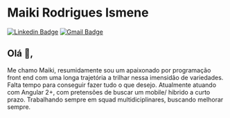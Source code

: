 # Maiki Rodrigues Ismene
[![Linkedin Badge](https://img.shields.io/badge/-maiki.ismene-blue?style=flat-square&logo=Linkedin&logoColor=white&link=https://www.linkedin.com/in/maiki-ismene-495737110/)](https://www.linkedin.com/in/maiki-ismene-495737110/)
[![Gmail Badge](https://img.shields.io/badge/-ismenemaiki@gmail.com-c14438?style=flat-square&logo=Gmail&logoColor=white&link=mailto:ismenemaiki@gmail.com)](mailto:ismenemaiki@gmail.com)

## Olá 👋,
Me chamo Maiki, resumidamente sou um apaixonado por programação front end com uma longa trajetória a trilhar nessa imensidão de variedades. 
Falta tempo para conseguir fazer tudo o que desejo.
Atualmente atuando com Angular 2+, com pretensões de buscar um mobile/ hibrido a curto prazo. 
Trabalhando sempre em squad multidiciplinares, buscando melhorar sempre.
